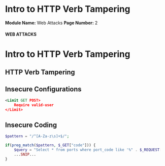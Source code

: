 <!--
 // Platform: Academy
// URL: https://academy.hackthebox.com/module/134/section/1159
// Platform Version: V1
// Module ID: 134
// Module Name: Web Attacks
// Module Difficulty: Medium
// Section ID: 1159
// Section Title: Intro to HTTP Verb Tampering
// Page Title: Web Attacks
// Page Number: 2
-->

# Intro to HTTP Verb Tampering

**Module Name:** Web Attacks **Page Number:** 2

#### WEB ATTACKS

# Intro to HTTP Verb Tampering

## HTTP Verb Tampering

## Insecure Configurations

``` xml
<Limit GET POST>
    Require valid-user
</Limit>
```

## Insecure Coding

``` php
$pattern = "/^[A-Za-z\s]+$/";

if(preg_match($pattern, $_GET["code"])) {
    $query = "Select * from ports where port_code like '%" . $_REQUEST["code"] . "%'";
    ...SNIP...
}
```

####